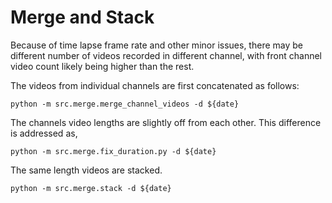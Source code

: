 

# Merge and Stack

Because of time lapse frame rate and other minor issues, there may be different number of videos recorded in different channel, with front channel video count likely being higher than the rest.

The videos from individual channels are first concatenated as follows:

`python -m src.merge.merge_channel_videos -d ${date}`

The channels video lengths are slightly off from each other. This difference is addressed as,

`python -m src.merge.fix_duration.py -d ${date}`

The same length videos are stacked.

`python -m src.merge.stack -d ${date}`